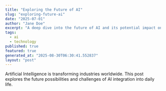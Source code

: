 ```yaml
---
title: "Exploring the Future of AI"
slug: "exploring-future-ai"
date: "2025-07-01"
author: "Jane Doe"
excerpt: "A deep dive into the future of AI and its potential impact on various sectors."
tags:
  - ai
  - technology
published: true
featured: true
generated_at: "2025-08-30T06:30:41.552837"
layout: "post"
---
```


Artificial Intelligence is transforming industries worldwide. This post explores the future possibilities and challenges of AI integration into daily life.